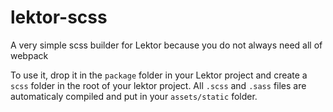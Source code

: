 # lektor-scss
A very simple scss builder for Lektor because you do not always need all of webpack

To use it, drop it in the `package` folder in your Lektor project and create a `scss` folder in the root of your lektor project.
All `.scss` and `.sass` files are automaticaly compiled and put in your `assets/static` folder.
